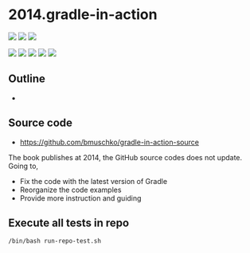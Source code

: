 # 2014.gradle-in-action

![](https://img.shields.io/badge/language-groovy-blue)
![](https://img.shields.io/badge/technology-gradle-blue)
![](https://img.shields.io/badge/development%20year-2021-orange)

![](https://img.shields.io/github/languages/top/shijiansu/2014.gradle-in-action)
![](https://img.shields.io/github/languages/count/shijiansu/2014.gradle-in-action)
![](https://img.shields.io/github/languages/code-size/shijiansu/2014.gradle-in-action)
![](https://img.shields.io/github/repo-size/shijiansu/2014.gradle-in-action)
![](https://img.shields.io/github/last-commit/shijiansu/2014.gradle-in-action?color=red)

## Outline

- 

## Source code

- https://github.com/bmuschko/gradle-in-action-source

The book publishes at 2014, the GitHub source codes does not update. Going to,

- Fix the code with the latest version of Gradle
- Reorganize the code examples
- Provide more instruction and guiding

## Execute all tests in repo

`/bin/bash run-repo-test.sh`
